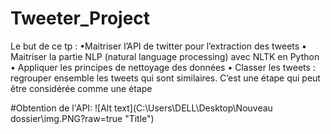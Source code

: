 

# Tweeter_Project
Le but de ce tp :
•Maitriser l’API de twitter pour l’extraction des tweets
• Maitriser la partie NLP (natural language processing) avec NLTK en Python
• Appliquer les principes de nettoyage des données
• Classer les tweets : regrouper ensemble les tweets qui sont similaires. C’est une étape qui peut
 être considérée comme une étape
 
 #Obtention de l'API:
 ![Alt text](C:\Users\DELL\Desktop\Nouveau dossier\img.PNG?raw=true "Title")
